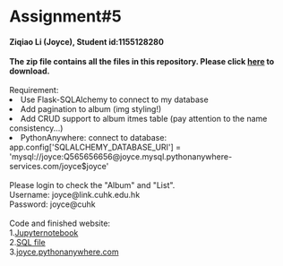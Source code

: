 # Assignment#5
<h4> Ziqiao Li (Joyce), Student id:1155128280</h4>
<b>The zip file contains all the files in this repository. Please click <a href="https://github.com/Joyce630/com5940/raw/master/assignment%235/JoyceAssign5zip.zip">here</a> to download.</b>
<br><br>Requirement:
<br><li>Use Flask-SQLAlchemy to connect to my database
<br><li> Add pagination to album (img styling!)
<br><li> Add CRUD support to album itmes table (pay attention to the name consistency...)
<br><li>PythonAnywhere: connect to database: app.config['SQLALCHEMY_DATABASE_URI'] = 'mysql://joyce:Q565656656@joyce.mysql.pythonanywhere-services.com/joyce$joyce'
<br><br>Please login to check the "Album" and "List". 
<br> Username: joyce@link.cuhk.edu.hk
<br> Password: joyce@cuhk
<br><br>Code and finished website:
<br>1.<a href="https://github.com/Joyce630/com5940/tree/master/assignment%235/JupyterNotebook" target="_blank">Jupyternotebook</a>
<br>2.<a href="https://github.com/Joyce630/com5940/blob/master/assignment%235/DestinationsAll.sql" target="_blank">SQL file</a>
<br>3.<a href="http://joyce.pythonanywhere.com/" target="_blank">joyce.pythonanywhere.com</a>



